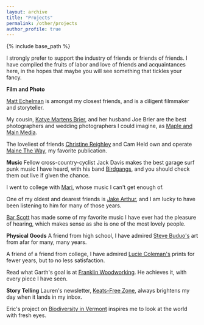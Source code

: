 ```yaml
---
layout: archive
title: "Projects"
permalink: /other/projects
author_profile: true
---
```




{% include base_path %}

I strongly prefer to support the industry of friends or friends of friends. I have compiled the fruits of labor and love of friends and acquaintances here, in the hopes that maybe you will see something that tickles your fancy.

**Film and Photo**

[Matt Echelman](https://matthewechelman.com) is amongst my closest friends, and is a diligent filmmaker and storyteller.

My cousin, [Katye Martens Brier](https://www.katyemartensbrier.com/), and her husband Joe Brier are the best photographers and wedding photographers I could imagine, as [Maple and Main Media](https://www.mapleandmainmedia.com/).

The loveliest of friends [Christine Reighley](https://christinereighley.com/) and Cam Held own and operate [Maine The Way](https://mtwquarterly.com/), my favorite publication.

**Music**
Fellow cross-country-cyclist Jack Davis makes the best garage surf punk music I have heard, with his band [Birdgangs](https://birdgangs.com/), and you should check them out live if given the chance.

I went to college with [Mari](https://open.spotify.com/artist/3pl23KkxEpDvK77RU5V7S9?si=OtjwhBadQM21Ey5j3yrQXQ), whose music I can't get enough of.

One of my oldest and dearest friends is [Jake Arthur](https://www.jakearthurmusic.com/), and I am lucky to have been listening to him for many of those years.

[Bar Scott](https://barscott.com/) has made some of my favorite music I have ever had the pleasure of hearing, which makes sense as she is one of the most lovely people.

**Physical Goods**
A friend from high school, I have admired [Steve Buduo's](http://www.stevebuduo.com/) art from afar for many, many years.

A friend of a friend from college, I have admired [Lucie Coleman's](https://www.lmcprintshop.com/) prints for fewer years, but to no less satisfaction.

Read what Garth's goal is at [Franklin Woodworking](http://www.franklinwoodworking.com/). He achieves it, with every piece I have seen.

**Story Telling**
Lauren's newsletter, [Keats-Free Zone](https://tinyletter.com/KFZ), always brightens my day when it lands in my inbox.

Eric's project on [Biodiversity in Vermont](https://storymaps.arcgis.com/collections/3bce9804f297409badc0833c40989552) inspires me to look at the world with fresh eyes.


